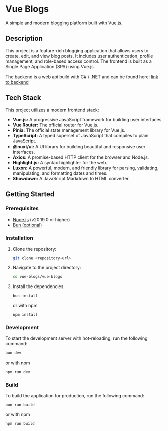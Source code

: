 # Vue Blogs

A simple and modern blogging platform built with Vue.js.

## Description

This project is a feature-rich blogging application that allows users to create, edit, and view blog posts. It includes
user authentication, profile management, and role-based access control. The frontend is built as a Single Page
Application (SPA) using Vue.js.

The backend is a web api build with C# / .NET and can be found
here: [link to backend](https://github.com/Yannick-Vk/Angular-Admin-Web-Api)

## Tech Stack

This project utilizes a modern frontend stack:

* **Vue.js:** A progressive JavaScript framework for building user interfaces.
* **Vue Router:** The official router for Vue.js.
* **Pinia:** The official state management library for Vue.js.
* **TypeScript:** A typed superset of JavaScript that compiles to plain JavaScript.
* **@nuxt/ui:** A UI library for building beautiful and responsive user interfaces.
* **Axios:** A promise-based HTTP client for the browser and Node.js.
* **Highlight.js:** A syntax highlighter for the web.
* **Luxon:** A powerful, modern, and friendly library for parsing, validating, manipulating, and formatting dates and
  times.
* **Showdown:** A JavaScript Markdown to HTML converter.

## Getting Started

### Prerequisites

* [Node.js](https://nodejs.org/) (v20.19.0 or higher)
* [Bun (optional)](https://bun.sh/)

### Installation

1. Clone the repository:
   ```sh
   git clone <repository-url>
   ```
2. Navigate to the project directory:
   ```sh
   cd vue-blogs/vue-blogs
   ```
3. Install the dependencies:
   ```sh
   bun install
   ```
   or with npm
   ```sh
   npm install
   ```

### Development

To start the development server with hot-reloading, run the following command:

```sh
bun dev
```

or with npm

```sh
npm run dev
```

### Build

To build the application for production, run the following command:

```sh
bun run build
```

or with npm

```sh
npm run build
```
